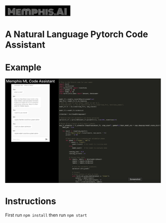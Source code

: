 ![Test Image 1](src/logo.jpg)
# A Natural Language Pytorch Code Assistant

# Example
![Test Image](src/memphis.png)

# Instructions
First run `npm install`
then run `npm start`


